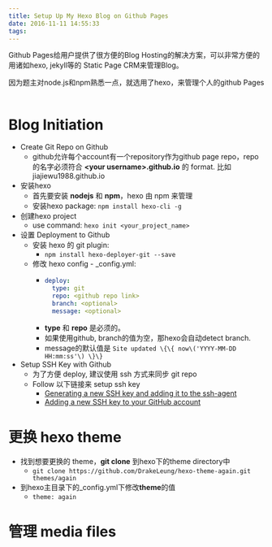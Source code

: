```yaml
---
title: Setup Up My Hexo Blog on Github Pages
date: 2016-11-11 14:55:33
tags:
---
```


Github Pages给用户提供了很方便的Blog Hosting的解决方案，可以非常方便的用诸如hexo, jekyll等的 Static Page CRM来管理Blog。

因为题主对node.js和npm熟悉一点，就选用了hexo，来管理个人的github Pages
<br /><br />

# Blog Initiation

- Create Git Repo on Github
    - github允许每个account有一个repository作为github page repo，repo的名字必须符合 **\<your username\>.github.io** 的 format. 比如 jiajiewu1988.github.io
- 安装hexo
    - 首先要安装 **nodejs** 和 **npm**，hexo 由 npm 来管理
    - 安装hexo package: `npm install hexo-cli -g`
- 创建hexo project
    - use command: `hexo init <your_project_name>`
- 设置 Deployment to Github
    - 安装 hexo 的 git plugin:
        - `npm install hexo-deployer-git --save`
    - 修改 hexo config - _config.yml:
        - ```yml
          deploy:
            type: git
            repo: <github repo link>
            branch: <optional>
            message: <optional>
          ```
        - **type** 和 **repo** 是必须的。
        - 如果使用github, branch的值为空，那hexo会自动detect branch.
        - message的默认值是 `Site updated \{\{ now\('YYYY-MM-DD HH:mm:ss'\) \}\}`
- Setup SSH Key with Github
    - 为了方便 deploy, 建议使用 ssh 方式来同步 git repo
    - Follow 以下链接来 setup ssh key
        - [Generating a new SSH key and adding it to the ssh-agent](https://help.github.com/articles/generating-a-new-ssh-key-and-adding-it-to-the-ssh-agent/)
        - [Adding a new SSH key to your GitHub account](https://help.github.com/articles/adding-a-new-ssh-key-to-your-github-account/)


# 更换 hexo theme

- 找到想要更换的 theme，**git clone** 到hexo下的theme directory中
    - `git clone https://github.com/DrakeLeung/hexo-theme-again.git themes/again`
- 到hexo主目录下的_config.yml下修改**theme**的值
    - `theme: again`

# 管理 media files
